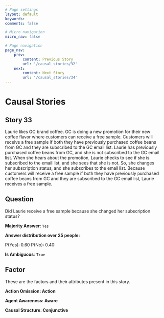 ```yaml
---
# Page settings
layout: default
keywords:
comments: false

# Micro navigation
micro_nav: false

# Page navigation
page_nav:
    prev:
        content: Previous Story
        url: '/causal_stories/32'
    next:
        content: Next Story
        url: '/causal_stories/34'
---
```

# Causal Stories

## Story 33

<div class='text-hightlight'>
Laurie likes GC brand coffee. GC is doing a new promotion for their new coffee flavor where customers can receive a free sample. Customers will receive a free sample if both they have previously purchased coffee beans from GC and they are subscribed to the GC email list. Laurie has previously purchased coffee beans from GC, and she is not subscribed to the GC email list. When she hears about the promotion, Laurie checks to see if she is subscribed to the email list, and she sees that she is not. So, she changes her subscription status, and she subscribes to the email list. Because customers will receive a free sample if both they have previously purchased coffee beans from GC and they are subscribed to the GC email list, Laurie receives a free sample.
</div>

## Question

<p>
<div class='text-hightlight'>Did Laurie receive a free sample because she changed her subscription status?</div>
</p>

**Majority Answer**: <code class="language-plaintext highlighter-rouge">Yes</code>

**Answer distribution over 25 people:**

<div class="container">
<div class="row">
<div class="col-md-7">
    <div class="slider-container">
        <div class="slider">
            <div class="slider-value" id="sliderValue"></div>
        </div>
        <div class="slider-labels">
            <span id="yesLabel">P(Yes): 0.60</span>
            <span id="noLabel">P(No): 0.40</span>
        </div>
    </div>
</div>
</div>
</div>

**Is Ambiguous**:  <code class="language-plaintext highlighter-rouge">True</code> <!-- False -->

## Factor

These are the factors and their attributes present in this story.


<div class="callout callout--info">
    <p><strong>Action Omission: Action</strong></p>
</div>

<div class="callout callout--info">
    <p><strong>Agent Awareness: Aware</strong></p>
</div>

<div class="callout callout--info">
    <p><strong>Causal Structure: Conjunctive</strong></p>
</div>
